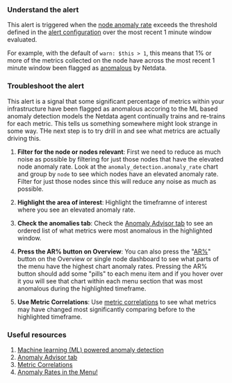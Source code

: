 ### Understand the alert

This alert is triggered when the [node anomaly rate](/src/ml/README.md) exceeds the threshold defined in the [alert configuration](https://github.com/netdata/netdata/blob/master/src/health/health.d/ml.conf) over the most recent 1 minute window evaluated. 

For example, with the default of `warn: $this > 1`, this means that 1% or more of the metrics collected on the node have across the most recent 1 minute window been flagged as [anomalous](/src/ml/README.md) by Netdata.

### Troubleshoot the alert

This alert is a signal that some significant percentage of metrics within your infrastructure have been flagged as anomalous accoring to the ML based anomaly detection models the Netdata agent continually trains and re-trains for each metric. This tells us something somewhere might look strange in some way. THe next step is to try drill in and see what metrics are actually driving this.

1. **Filter for the node or nodes relevant**: First we need to reduce as much noise as possible by filtering for just those nodes that have the elevated node anomaly rate. Look at the `anomaly_detection.anomaly_rate` chart and group by `node` to see which nodes have an elevated anomaly rate. Filter for just those nodes since this will reduce any noise as much as possible.

2. **Highlight the area of interest**: Highlight the timeframne of interest where you see an elevated anomaly rate.

3. **Check the anomalies tab**: Check the [Anomaly Advisor tab](/docs/dashboards-and-charts/anomaly-advisor-tab.md) to see an ordered list of what metrics were most anomalous in the highlighted window.

4. **Press the AR% button on Overview**: You can also press the "[AR%](https://blog.netdata.cloud/anomaly-rates-in-the-menu/)" button on the Overview or single node dashboard to see what parts of the menu have the highest chart anomaly rates. Pressing the AR% button should add some "pills" to each menu item and if you hover over it you will see that chart within each menu section that was most anomalous during the highlighted timeframe. 

5. **Use Metric Correlations**: Use [metric correlations](/docs/metric-correlations.md) to see what metrics may have changed most significantly comparing before to the highlighted timeframe.

### Useful resources

1. [Machine learning (ML) powered anomaly detection](/src/ml/README.md)
2. [Anomaly Advisor tab](/docs/dashboards-and-charts/anomaly-advisor-tab.md)
3. [Metric Correlations](/docs/metric-correlations.md)
4. [Anomaly Rates in the Menu!](https://blog.netdata.cloud/anomaly-rates-in-the-menu/)
